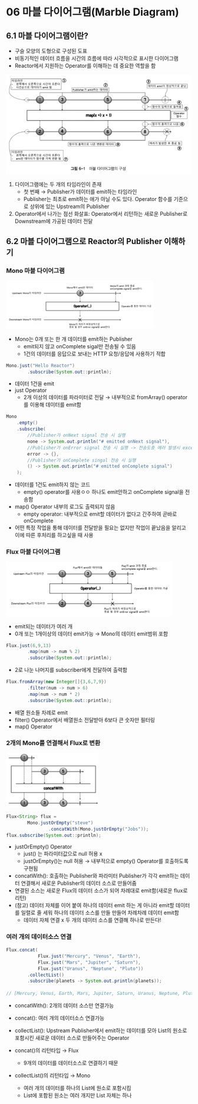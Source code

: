 # 06 마블 다이어그램(Marble Diagram)

## 6.1 마블 다이어그램이란?

- 구슬 모양의 도형으로 구성된 도표
- 비동기적인 데이터 흐름을 시간의 흐름에 따라 시각적으로 표시한 다이어그램
- Reactor에서 지원하는 Operator를 이해하는 데 중요한 역할을 함

<img src="res/image4.png" width="500"/>

1. 다이어그램에는 두 개의 타임라인이 존재
    - 첫 번째 → Publisher가 데이터를 emit하는 타임라인
    - Publisher는 최초로 emit하는 애가 아닐 수도 있다. Operator 함수를 기준으로 상위에 있는 Upstream의 Publisher
2. Operator에서 나가는 점선 화살표: Operator에서 리턴하는 새로운 Publisher로 Downstream에 가공된 데이터 전달

## 6.2 마블 다이어그램으로 Reactor의 Publisher 이해하기

### **Mono 마블 다이어그램**

<img src="res/image1.png" width="400"/>

- Mono는 0개 또는 한 개 데이터를 emit하는 Publisher
    - emit되지 않고 onComplete sigal만 전송될 수 있음
    - 1건의 데이터를 응답으로 보내는 HTTP 요청/응답에 사용하기 적합

```java
Mono.just("Hello Reactor")
        .subscribe(System.out::println);		
```

- 데이터 1건을 emit
- just Operator
    - 2개 이상의 데이터를 파라미터로 전달 → 내부적으로 fromArray() operator를 이용해 데이터를 emit함

```java
Mono
    .empty()
    .subscribe(
        //Publisher가 onNext signal 전송 시 실행
        none -> System.out.println("# emitted onNext signal"), 
        //Publisher가 onError signal 전송 시 실행 -> 전송도중 에러 발생시 exception 형태로 전달받기 위해 
        error -> {},
        //Publisher가 onComplete singal 전송 시 실행
        () -> System.out.println("# emitted onComplete signal")
    );
```

- 데이터를 1건도 emit하지 않는 코드
    - empty() operator를 사용ㅇㅇ 하나도 emit안하고 onComplete signal을 전송함
- map() Operator 내부의 로그도 출력되지 않음
    - empty operator: 내부적으로 emit할 데이터가 없다고 간주하여 곧바로 onComplete
- 어떤 특정 작업을 통해 데이터를 전달받을 필요는 없지만 작업이 끝났음을 알리고 이에 따른 후처리를 하고싶을 때 사용

### **Flux 마블 다이어그램**

<img src="res/image2.png" width="450"/>

- emit되는 데이터가 여러 개
- 0개 또는 1개이상의 데이터 emit가능 → Mono의 데이터 emit범위 포함

```java
Flux.just(6,9,13)
        .map(num -> num % 2)
        .subscribe(System.out::println);
```

- 2로 나눈 나머지를 subscriber에게 전달하여 출력함

```java
Flux.fromArray(new Integer[]{3,6,7,9})
        .filter(num -> num > 6)
        .map(num -> num * 2)
        .subscribe(System.out::println);
```

- 배열 원소들 차례로 emit
- filter() Operator에서 배열원소 전달받아 6보다 큰 숫자만 필터링
- map() Operator

### **2개의 Mono를 연결해서 Flux로 변환**

<img src="res/image3.png" width="250"/>

```java
Flux<String> flux = 
		Mono.justOrEmpty("steve")
				.concatWith(Mono.justOrEmpty("Jobs"));
flux.subscribe(System.out::println);
```

- justOrEmpty() Operator
    - just() 는 파라미터값으로 null 허용 x
    - justOrEmpty()는 null 허용 → 내부적으로 empty() Operator를 호출하도록 구현됨
- concatWith(): 호출하는 Publisher와 파라미터 Publisher가 각각 emit하는 데이터 연결해서 새로운 Publisher의 데이터 소스로 만들어줌
- 연결된 소스는 새로운 Flux의 데이터 소스가 되어 차례대로 emit함(새로운 flux로 리턴)
- (참고) 데이터 자체를 이어 붙여 하나의 데이터 emit 하는 게 아니라 emit할 데이터를 일렬로 줄 세워 하나의 데이터 소스를 만들 만들어 차례차례 데이터 emit함
    - 데이터 자체 연결 x 두 개의 데이터 소스를 연결해 하나로 만든다!

### 여러 개의 데이터소스 연결

```java
Flux.concat(
            Flux.just("Mercury", "Venus", "Earth"),
            Flux.just("Mars", "Jupiter", "Saturn"),
            Flux.just("Uranus", "Neptune", "Pluto"))
        .collectList()
        .subscribe(planets -> System.out.println(planets));

// [Mercury, Venus, Earth, Mars, Jupiter, Saturn, Uranus, Neptune, Pluto]
```

- concatWith(): 2개의 데이터 소스만 연결가능
- concat(): 여러 개의 데이터소스 연결가능
- collectList(): Upstream Publisher에서 emit하는 데이터를 모아 List의 원소로 포함시킨 새로운 데이터 소스로 만들어주는 Operator

- concat()의 리턴타입 → Flux
    - 9개의 데이터를 데이터소스로 연결하기 때문
- collectList()의 리턴타입 → Mono
    - 여러 개의 데이터를 하나의 List에 원소로 포함시킴
    - List에 포함된 원소는 여러 개지만 List 자체는 하나